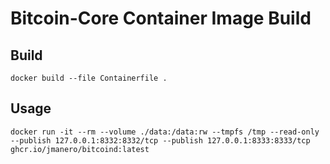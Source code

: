 Bitcoin-Core Container Image Build
==================================

## Build

```
docker build --file Containerfile .
```

## Usage

```
docker run -it --rm --volume ./data:/data:rw --tmpfs /tmp --read-only --publish 127.0.0.1:8332:8332/tcp --publish 127.0.0.1:8333:8333/tcp ghcr.io/jmanero/bitcoind:latest
```
